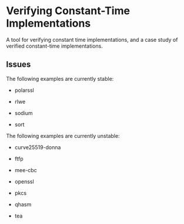 # Verifying Constant-Time Implementations

A tool for verifying constant time implementations, and a case study of
verified constant-time implementations.

## Issues

The following examples are currently stable:

* polarssl

* rlwe

* sodium

* sort

The following examples are currently unstable:

* curve25519-donna

* ftfp

* mee-cbc

* openssl

* pkcs

* qhasm

* tea
